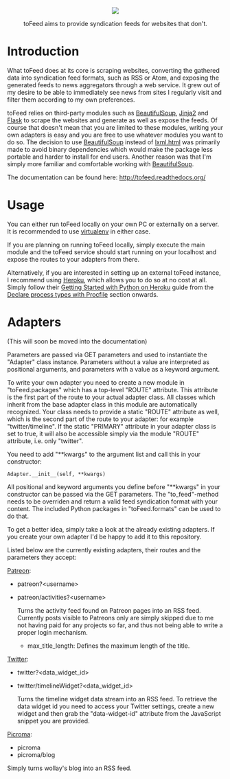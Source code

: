<div align="center">
<img src="http://i.imgur.com/UBKObTR.png"/>
<p>toFeed aims to provide syndication feeds for websites that don't.</p>
</div>


Introduction
============
What toFeed does at its core is scraping websites, converting the gathered data
into syndication feed formats, such as RSS or Atom, and exposing the generated
feeds to news aggregators through a web service. It grew out of my desire to be
able to immediately see news from sites I regularly visit and filter them
according to my own preferences.

toFeed relies on third-party modules such as [BeautifulSoup], [Jinja2] and
[Flask] to scrape the websites and generate as well as expose the feeds. Of
course that doesn't mean that you are limited to these modules, writing your
own adapters is easy and you are free to use whatever modules you want to do
so. The decision to use [BeautifulSoup] instead of [lxml.html] was primarily
made to avoid binary dependencies which would make the package less portable
and harder to install for end users. Another reason was that I'm simply more
familiar and comfortable working with [BeautifulSoup].

The documentation can be found here: http://tofeed.readthedocs.org/


[BeautifulSoup]: http://www.crummy.com/software/BeautifulSoup/
[Jinja2]: http://jinja.pocoo.org/
[Flask]: http://flask.pocoo.org/
[lxml.html]: http://lxml.de/lxmlhtml.html


Usage
=====
You can either run toFeed locally on your own PC or externally on a server. It
is recommended to use [virtualenv] in either case.

If you are planning on running toFeed locally, simply execute the main module
and the toFeed service should start running on your localhost and expose the
routes to your adapters from there.

Alternatively, if you are interested in setting up an external toFeed instance,
I recommend using [Heroku], which allows you to do so at no cost at all. Simply
follow their [Getting Started with Python on Heroku] guide from the [Declare
process types with Procfile] section onwards.


[virtualenv]: https://pypi.python.org/pypi/virtualenv
[Heroku]: http://heroku.com/
[Getting Started with Python on Heroku]: https://devcenter.heroku.com/articles/getting-started-with-python
[Declare process types with Procfile]: https://devcenter.heroku.com/articles/getting-started-with-python#declare-process-types-with-procfile


Adapters
========
(This will soon be moved into the documentation)

Parameters are passed via GET parameters and used to instantiate the "Adapter"
class instance. Parameters without a value are interpreted as positional
arguments, and parameters with a value as a keyword argument.

To write your own adapter you need to create a new module in "toFeed.packages"
which has a top-level "ROUTE" attribute. This attribute is the first part of
the route to your actual adapter class. All classes which inherit from the base
adapter class in this module are automatically recognized. Your class needs to
provide a static "ROUTE" attribute as well, which is the second part of the
route to your adapter: for example "twitter/timeline". If the static "PRIMARY"
attribute in your adapter class is set to true, it will also be accessible
simply via the module "ROUTE" attribute, i.e. only "twitter".

You need to add "\*\*kwargs" to the argument list and call this in your
constructor:

    Adapter.__init__(self, **kwargs)

All positional and keyword arguments you define before "\*\*kwargs" in your
constructor can be passed via the GET parameters. The "to_feed"-method needs to
be overriden and return a valid feed syndication format with your content. The
included Python packages in "toFeed.formats" can be used to do that.

To get a better idea, simply take a look at the already existing adapters. If
you create your own adapter I'd be happy to add it to this repository.

Listed below are the currently existing adapters, their routes and the
parameters they accept:


[Patreon]:

  - patreon?\<username\>
  - patreon/activities?\<username\>

    Turns the activity feed found on Patreon pages into an RSS feed. Currently
    posts visible to Patreons only are simply skipped due to me not having paid
    for any projects so far, and thus not being able to write a proper login
    mechanism.

    - max_title_length: Defines the maximum length of the title.


[Twitter]:

  - twitter?\<data_widget_id\>
  - twitter/timelineWidget?\<data_widget_id\>

    Turns the timeline widget data stream into an RSS feed. To retrieve the
    data widget id you need to access your Twitter settings, create a new
    widget and then grab the "data-widget-id" attribute from the JavaScript
    snippet you are provided.


[Picroma]:

  - picroma
  - picroma/blog

  Simply turns wollay's blog into an RSS feed.


[Patreon]: http://patreon.com/
[Twitter]: http://twitter.com/
[Picroma]: https://picroma.com/
